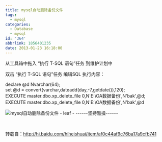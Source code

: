 ```yaml
---
title: mysql自动删除备份文件
tags:
  - mysql
categories:
  - Database
  - mysql
id: '364'
abbrlink: 1856401235
date: 2013-01-23 16:18:00
---
```


  

从工具箱中拖入 “执行 T-SQL 语句”任务 到维护计划中

双击 “执行 T-SQL 语句”任务 编辑SQL 执行内容：

  
  
declare @d Nvarchar(64);  
set @d = convert(varchar,dateadd(day,-7,getdate()),120);  
EXECUTE master.dbo.xp\_delete\_file 0,N'E:\\OA数据备份',N'bak',@d;  
EXECUTE master.dbo.xp\_delete\_file 0,N'E:\\OA数据备份',N'bak',@d  
  

![mysql自动删除备份文件 - leaf - ------坚持雅操------](http://img8.ph.126.net/S7Z1OyGH80HwQRN9hkoiBw==/6598124198307828308.jpg "mysql自动删除备份文件 - leaf - ------坚持雅操------")

   
  
  
转载自：http://hi.baidu.com/hiheishuai/item/af0c44af9c76ba17a9cfb741